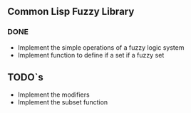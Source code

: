 ## Common Lisp Fuzzy Library

### DONE
* Implement the simple operations of a fuzzy logic system 
* Implement function to define if a set if a fuzzy set

## TODO`s
* Implement the modifiers
* Implement the subset function
